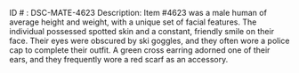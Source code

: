 ID # : DSC-MATE-4623
Description: Item #4623 was a male human of average height and weight, with a unique set of facial features. The individual possessed spotted skin and a constant, friendly smile on their face. Their eyes were obscured by ski goggles, and they often wore a police cap to complete their outfit. A green cross earring adorned one of their ears, and they frequently wore a red scarf as an accessory.
